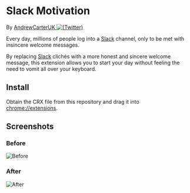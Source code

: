 # Slack Motivation

By [AndrewCarterUK ![(Twitter)](http://i.imgur.com/wWzX9uB.png)](https://twitter.com/AndrewCarterUK)

Every day, millions of people log into a [Slack](https://slack.com/) channel, only to be met with insincere welcome messages.

By replacing [Slack](https://slack.com) clichés with a more honest and sincere welcome message, this extension allows you to start your day without feeling the need to vomit all over your keyboard.

## Install

Obtain the CRX file from this repository and drag it into [chrome://extensions](chrome://extensions).

## Screenshots

### Before

![Before](https://res.cloudinary.com/andrewcarteruk/image/upload/v1476273227/before_qmf09s.png)

### After

![After](https://res.cloudinary.com/andrewcarteruk/image/upload/v1476273462/after_cms80n.png)

